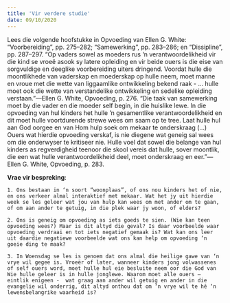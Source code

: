 ```yaml
---
title: 'Vir verdere studie'
date: 09/10/2020
---
```


Lees die volgende hoofstukke in Opvoeding van Ellen G. White: “Voorbereiding”, pp. 275–282; “Samewerking”, pp. 283–286; en “Dissipline”, pp. 287–297.  “Op vaders sowel as moeders rus ‘n verantwoordelikheid vir die kind se vroeë asook sy latere opleiding en vir beide ouers is die eise van sorgvuldige en deeglike voorbereiding uiters dringend. Voordat hulle die moontlikhede van vaderskap en moederskap op hulle neem, moet manne en vroue met die wette van liggaamlike ontwikkeling bekend raak - ... hulle moet ook die wette van verstandelike ontwikkeling en sedelike opleiding verstaan.”—Ellen G. White, Opvoeding, p. 276. “Die taak van samewerking moet by die vader en die moeder self begin, in die huislike lewe. In die opvoeding van hul kinders het hulle ’n gesamentlike verantwoordelikheid en dit moet hulle voortdurende strewe wees om saam op te tree. Laat hulle hul aan God oorgee en van Hom hulp soek om mekaar te onderskraag (...) Ouers wat hierdie opvoeding verskaf, is nie diegene wat geneig sal wees om die onderwyser te kritiseer nie. Hulle voel dat sowel die belange van hul kinders as regverdigheid teenoor die skool vereis dat hulle, sover moontlik, die een wat hulle verantwoordelikheid deel, moet onderskraag en eer.”—Ellen G. White, Opvoeding, p. 283.

**Vrae vir bespreking**:

`1. Ons bestaan in ‘n soort “woonplaas”, of ons nou kinders het of nie, en ons verkeer almal interaktief met mekaar. Wat het jy uit hierdie week se les geleer wat jou van hulp kan wees om met ander om te gaan, of om aan ander te getuig, in die plek waar jy woon, of elders? `

`2. Ons is geneig om opvoeding as iets goeds te sien. (Wie kan teen opvoeding wees?) Maar is dit altyd die geval? Is daar voorbeelde waar opvoeding verdraai en tot iets negatief gemaak is? Wat kan ons leer uit daardie negatiewe voorbeelde wat ons kan help om opvoeding ‘n goeie ding te maak? `

`3. In Woensdag se les is genoem dat ons almal die heilige gawe van ‘n vrye wil gegee is. Vroeër of later, wanneer kinders jong volwassenes of self ouers word, moet hulle hul eie besluite neem oor die God van Wie hulle geleer is in hulle jonglewe. Waarom moet alle ouers – eintlik enigeen -  wat graag aan ander wil getuig en ander in die evangelie wil onderrig, dit altyd onthou dat om ‘n vrye wil te hê ‘n lewensbelangrike waarheid is? `